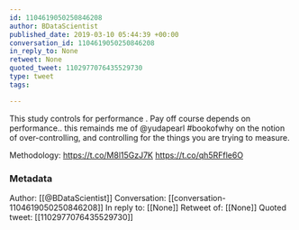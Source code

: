 ```yaml
---
id: 1104619050250846208
author: BDataScientist
published_date: 2019-03-10 05:44:39 +00:00
conversation_id: 1104619050250846208
in_reply_to: None
retweet: None
quoted_tweet: 1102977076435529730
type: tweet
tags:

---
```


This study controls for performance . Pay off course depends on performance.. this remainds me of @yudapearl #bookofwhy on the notion of over-controlling, and controlling for the things you are trying to measure.

Methodology: https://t.co/M8l15GzJ7K https://t.co/qh5RFfle6O

### Metadata

Author: [[@BDataScientist]]
Conversation: [[conversation-1104619050250846208]]
In reply to: [[None]]
Retweet of: [[None]]
Quoted tweet: [[1102977076435529730]]
